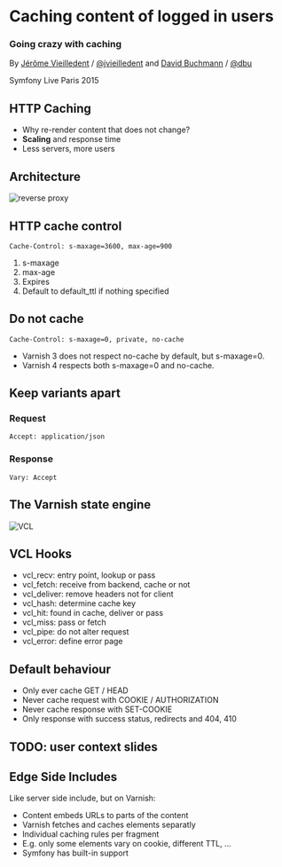 # Caching content of logged in users

### Going crazy with caching

By [Jérôme Vieilledent](https://github.com/lolautruche) / [@jvieilledent](http://twitter.com/jvieilledent)
and [David Buchmann](http://davidbu.ch/mann/) / [@dbu](http://twitter.com/dbu)

Symfony Live Paris 2015


## HTTP Caching

* Why re-render content that does not change?
* **Scaling** and response time
* Less servers, more users


## Architecture

![reverse proxy](assets/varnish-reverse-proxy.png)


## HTTP cache control

```
Cache-Control: s-maxage=3600, max-age=900
```

1. s-maxage
2. max-age
3. Expires
4. Default to default_ttl if nothing specified


## Do **not** cache

```
Cache-Control: s-maxage=0, private, no-cache
```

* Varnish 3 does not respect no-cache by default, but s-maxage=0.
* Varnish 4 respects both s-maxage=0 and no-cache.


## Keep variants apart

### Request
```
Accept: application/json
```
### Response
```
Vary: Accept
```


## The Varnish state engine
![VCL](assets/varnish-vcl.png)


## VCL Hooks
* vcl_recv: entry point, lookup or pass
* vcl_fetch: receive from backend, cache or not
* vcl_deliver: remove headers not for client
* vcl_hash: determine cache key
* vcl_hit: found in cache, deliver or pass
* vcl_miss: pass or fetch
* vcl_pipe: do not alter request
* vcl_error: define error page


## Default behaviour

* Only ever cache GET / HEAD
* Never cache request with COOKIE / AUTHORIZATION
* Never cache response with SET-COOKIE
* Only response with success status, redirects and 404, 410



## TODO: user context slides



## Edge Side Includes

Like server side include, but on Varnish:

* Content embeds URLs to parts of the content
* Varnish fetches and caches elements separatly
* Individual caching rules per fragment
* E.g. only some elements vary on cookie, different TTL, ...
* Symfony has built-in support

